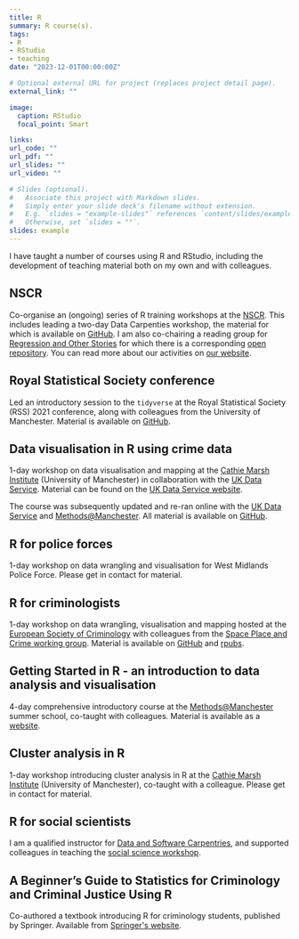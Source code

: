 ```yaml
---
title: R
summary: R course(s).
tags:
- R
- RStudio
- teaching
date: "2023-12-01T00:00:00Z"

# Optional external URL for project (replaces project detail page).
external_link: ""

image:
  caption: RStudio
  focal_point: Smart

links:
url_code: ""
url_pdf: ""
url_slides: ""
url_video: ""

# Slides (optional).
#   Associate this project with Markdown slides.
#   Simply enter your slide deck's filename without extension.
#   E.g. `slides = "example-slides"` references `content/slides/example-slides.md`.
#   Otherwise, set `slides = ""`.
slides: example
---
```


I have taught a number of courses using R and RStudio, including the development of teaching material both on my own and with colleagues.

## NSCR

Co-organise an (ongoing) series of R training workshops at the [NSCR](https://nscr.nl/). This includes leading a two-day Data Carpenties workshop, the material for which is available on [GitHub](https://github.com/langtonhugh/nscr_carpentries). I am also co-chairing a reading group for [Regression and Other Stories](https://avehtari.github.io/ROS-Examples/) for which there is a corresponding [open repository](https://github.com/langtonhugh/regression_book_nscr). You can read more about our activities on [our website](https://nscrweb.netlify.app/).

## Royal Statistical Society conference

Led an introductory session to the `tidyverse` at the Royal Statistical Society (RSS) 2021 conference, along with colleagues from the University of Manchester. Material is available on [GitHub](https://github.com/langtonhugh/rss_r).

## Data visualisation in R using crime data

1-day workshop on data visualisation and mapping at the [Cathie Marsh Institute](https://www.cmi.manchester.ac.uk/) (University of Manchester) in collaboration with the [UK Data Service](https://ukdataservice.ac.uk/). Material can be found on the [UK Data Service website](https://ukdataservice.ac.uk/news-and-events/eventsitem/?id=5552).

The course was subsequently updated and re-ran online with the [UK Data Service](https://ukdataservice.ac.uk/) and [Methods@Manchester](https://www.methods.manchester.ac.uk/). All material is available on [GitHub](https://github.com/langtonhugh/data_viz_R_workshop).


## R for police forces

1-day workshop on data wrangling and visualisation for West Midlands Police Force. Please get in contact for material.

## R for criminologists

1-day workshop on data wrangling, visualisation and mapping hosted at the [European Society of Criminology](https://www.esc-eurocrim.org/) with colleagues from the [Space Place and Crime working group](http://www.space-place-crime.eu/). Material is available on [GitHub](https://github.com/langtonhugh/ESC2019) and [rpubs](https://rpubs.com/spaceplacecrime).

## Getting Started in R - an introduction to data analysis and visualisation

4-day comprehensive introductory course at the [Methods@Manchester](https://www.methods.manchester.ac.uk/) summer school, co-taught with colleagues. Material is available as a [website](https://rcatlord.github.io/GSinR/).

## Cluster analysis in R

1-day workshop introducing cluster analysis in R at the [Cathie Marsh Institute](https://www.cmi.manchester.ac.uk/) (University of Manchester), co-taught with a colleague. Please get in contact for material.

## R for social scientists

I am a qualified instructor for [Data and Software Carpentries](https://carpentries.org/), and supported colleagues in teaching the [social science workshop](https://datacarpentry.org/r-socialsci/).

## A Beginner’s Guide to Statistics for Criminology and Criminal Justice Using R

Co-authored a textbook introducing R for criminology students, published by Springer. Available from [Springer's website](https://link.springer.com/book/10.1007/978-3-030-50625-4).